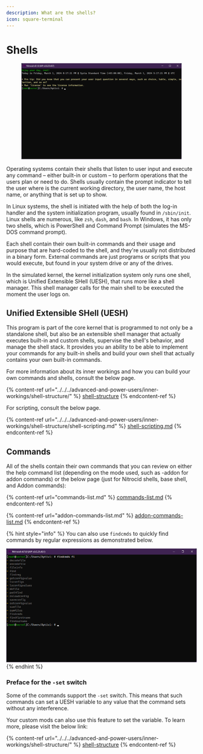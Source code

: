 ```yaml
---
description: What are the shells?
icon: square-terminal
---
```


# Shells

<figure><img src="../../../.gitbook/assets/002-shell.png" alt=""><figcaption></figcaption></figure>

Operating systems contain their shells that listen to user input and execute any command – either built-in or custom – to perform operations that the users plan or need to do. Shells usually contain the prompt indicator to tell the user where is the current working directory, the user name, the host name, or anything that is set up to show.

In Linux systems, the shell is initiated with the help of both the log-in handler and the system initialization program, usually found in `/sbin/init`. Linux shells are numerous, like `zsh`, `dash`, and `bash`. In Windows, it has only two shells, which is PowerShell and Command Prompt (simulates the MS-DOS command prompt).

Each shell contain their own built-in commands and their usage and purpose that are hard-coded to the shell, and they're usually not distributed in a binary form. External commands are just programs or scripts that you would execute, but found in your system drive or any of the drives.

In the simulated kernel, the kernel initialization system only runs one shell, which is Unified Extensible SHell (UESH), that runs more like a shell manager. This shell manager calls for the main shell to be executed the moment the user logs on.

## Unified Extensible SHell (UESH)

This program is part of the core kernel that is programmed to not only be a standalone shell, but also be an extensible shell manager that actually executes built-in and custom shells, supervise the shell's behavior, and manage the shell stack. It provides you an ability to be able to implement your commands for any built-in shells and build your own shell that actually contains your own built-in commands.

For more information about its inner workings and how you can build your own commands and shells, consult the below page.

{% content-ref url="../../../advanced-and-power-users/inner-workings/shell-structure/" %}
[shell-structure](../../../advanced-and-power-users/inner-workings/shell-structure/)
{% endcontent-ref %}

For scripting, consult the below page.

{% content-ref url="../../../advanced-and-power-users/inner-workings/shell-structure/shell-scripting.md" %}
[shell-scripting.md](../../../advanced-and-power-users/inner-workings/shell-structure/shell-scripting.md)
{% endcontent-ref %}

## Commands

All of the shells contain their own commands that you can review on either the help command list (depending on the mode used, such as -addon for addon commands) or the below page (just for Nitrocid shells, base shell, and Addon commands):

{% content-ref url="commands-list.md" %}
[commands-list.md](commands-list.md)
{% endcontent-ref %}

{% content-ref url="addon-commands-list.md" %}
[addon-commands-list.md](addon-commands-list.md)
{% endcontent-ref %}

{% hint style="info" %}
You can also use `findcmds` to quickly find commands by regular expressions as demonstrated below.

<img src="../../../.gitbook/assets/062-findcmds.png" alt="" data-size="original">
{% endhint %}

### Preface for the `-set` switch

Some of the commands support the `-set` switch. This means that such commands can set a UESH variable to any value that the command sets without any interference.

Your custom mods can also use this feature to set the variable. To learn more, please visit the below link:

{% content-ref url="../../../advanced-and-power-users/inner-workings/shell-structure/" %}
[shell-structure](../../../advanced-and-power-users/inner-workings/shell-structure/)
{% endcontent-ref %}
